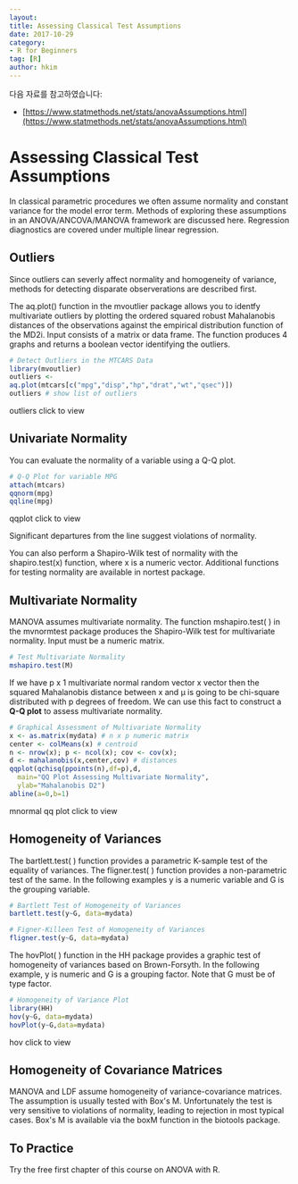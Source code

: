 ```yaml
---
layout:
title: Assessing Classical Test Assumptions
date: 2017-10-29  
category:
- R for Beginners
tag: [R]   
author: hkim  
---
```


다음 자료를 참고하였습니다:  
- [https://www.statmethods.net/stats/anovaAssumptions.html](https://www.statmethods.net/stats/anovaAssumptions.html)

# Assessing Classical Test Assumptions
In classical parametric procedures we often assume normality and constant variance for the model error term. Methods of exploring these assumptions in an ANOVA/ANCOVA/MANOVA framework are discussed here. Regression diagnostics are covered under multiple linear regression.

## Outliers
Since outliers can severly affect normality and homogeneity of variance, methods for detecting disparate observerations are described first.

The aq.plot() function in the mvoutlier package allows you to identfy multivariate outliers by plotting the ordered squared robust Mahalanobis distances of the observations against the empirical distribution function of the MD2i. Input consists of a matrix or data frame. The function produces 4 graphs and returns a boolean vector identifying the outliers.

```r
# Detect Outliers in the MTCARS Data
library(mvoutlier)
outliers <-
aq.plot(mtcars[c("mpg","disp","hp","drat","wt","qsec")])
outliers # show list of outliers
```

outliers click to view

## Univariate Normality
You can evaluate the normality of a variable using a Q-Q plot.

```r
# Q-Q Plot for variable MPG
attach(mtcars)
qqnorm(mpg)
qqline(mpg)
```

qqplot click to view

Significant departures from the line suggest violations of normality.

You can also perform a Shapiro-Wilk test of normality with the shapiro.test(x) function, where x is a numeric vector. Additional functions for testing normality are available in nortest package.

## Multivariate Normality
MANOVA assumes multivariate normality. The function mshapiro.test( ) in the mvnormtest package produces the Shapiro-Wilk test for multivariate normality. Input must be a numeric matrix.

```r
# Test Multivariate Normality
mshapiro.test(M)
```

If we have p x 1 multivariate normal random vector x vector
then the squared Mahalanobis distance between x and μ is going to be chi-square distributed with p degrees of freedom. We can use this fact to construct a **Q-Q plot** to assess multivariate normality.

```r
# Graphical Assessment of Multivariate Normality
x <- as.matrix(mydata) # n x p numeric matrix
center <- colMeans(x) # centroid
n <- nrow(x); p <- ncol(x); cov <- cov(x);
d <- mahalanobis(x,center,cov) # distances
qqplot(qchisq(ppoints(n),df=p),d,
  main="QQ Plot Assessing Multivariate Normality",
  ylab="Mahalanobis D2")
abline(a=0,b=1)
```

mnormal qq plot click to view

## Homogeneity of Variances
The bartlett.test( ) function provides a parametric K-sample test of the equality of variances. The fligner.test( ) function provides a non-parametric test of the same. In the following examples y is a numeric variable and G is the grouping variable.

```r
# Bartlett Test of Homogeneity of Variances
bartlett.test(y~G, data=mydata)

# Figner-Killeen Test of Homogeneity of Variances
fligner.test(y~G, data=mydata)
```

The hovPlot( ) function in the HH package provides a graphic test of homogeneity of variances based on Brown-Forsyth. In the following example, y is numeric and G is a grouping factor. Note that G must be of type factor.

```r
# Homogeneity of Variance Plot
library(HH)
hov(y~G, data=mydata)
hovPlot(y~G,data=mydata)
```

hov click to view

## Homogeneity of Covariance Matrices
MANOVA and LDF assume homogeneity of variance-covariance matrices. The assumption is usually tested with Box's M. Unfortunately the test is very sensitive to violations of normality, leading to rejection in most typical cases. Box's M is available via the boxM function in the biotools package.

## To Practice
Try the free first chapter of this course on ANOVA with R.
